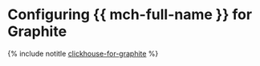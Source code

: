 # Configuring {{ mch-full-name }} for Graphite

{% include notitle [clickhouse-for-graphite](../../_tutorials/dataplatform/clickhouse-for-graphite.md) %}
